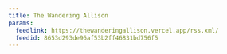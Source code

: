 ```yaml
---
title: The Wandering Allison
params:
  feedlink: https://thewanderingallison.vercel.app/rss.xml/
  feedid: 8653d293de96af53b2ff46831bd756f5
---
```

